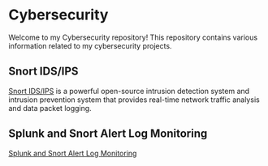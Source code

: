 # Cybersecurity

Welcome to my Cybersecurity repository! This repository contains various information related to my cybersecurity projects.

## Snort IDS/IPS

[Snort IDS/IPS](https://github.com/ShravanBk5/Cybersecurity/blob/main/Snort.md) is a powerful open-source intrusion detection system and intrusion prevention system that provides real-time network traffic analysis and data packet logging. 

## Splunk and Snort Alert Log Monitoring

[Splunk and Snort Alert Log Monitoring](https://github.com/ShravanBk5/Cybersecurity/blob/main/Splunk_Snort_log.md)
